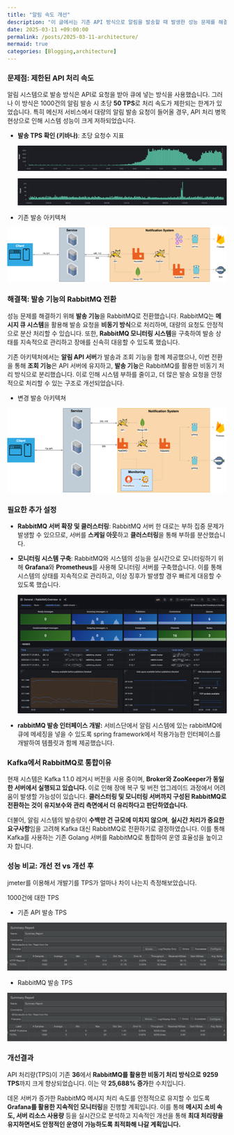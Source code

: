 ```yaml
---
title: "알림 속도 개선"
description: "이 글에서는 기존 API 방식으로 알림을 발송할 때 발생한 성능 문제를 해결하기 위해, 발송 기능을 RabbitMQ로 전환한 이유에 대해 설명합니다."
date: 2025-03-11 +09:00:00
permalink: /posts/2025-03-11-architecture/
mermaid: true
categories: [Blogging,architecture]
---
```


### 문제점: 제한된 API 처리 속도

알림 시스템으로 발송 방식은 API로 요청을 받아 큐에 넣는 방식을 사용했습니다. 그러나 이 방식은 1000건의 알림 발송 시 초당 **50 TPS**로 처리 속도가 제한되는 한계가 있었습니다. 특히 메신저 서비스에서 대량의 알림 발송 요청이 들어올 경우, API 처리 병목 현상으로 인해 시스템 성능이 크게 저하되었습니다.

- **발송 TPS 확인 (키바나)**: 초당 요청수 지표

  ![스크린샷 2024-09-05 오후 2.37.48.png](/assets/img/architecture/2025-03-11-architecture-01.png)

  ![스크린샷 2024-09-05 오후 2.37.31.png](/assets/img/architecture/2025-03-11-architecture-02.png)


- 기존 발송 아키텍쳐

![notification-Page-1.drawio (5).png](/assets/img/architecture/2025-03-11-architecture-03.png)
### 해결책: 발송 기능의 RabbitMQ 전환

성능 문제를 해결하기 위해 **발송 기능**을 RabbitMQ로 전환했습니다. RabbitMQ는 **메시지 큐 시스템**을 활용해 발송 요청을 **비동기 방식**으로 처리하며, 대량의 요청도 안정적으로 분산 처리할 수 있습니다. 또한, **RabbitMQ 모니터링 시스템**을 구축하여 발송 상태를 지속적으로 관리하고 장애를 신속히 대응할 수 있도록 했습니다.

기존 아키텍처에서는 **알림 API 서버**가 발송과 조회 기능을 함께 제공했으나, 이번 전환을 통해 **조회 기능**은 API 서버에 유지하고, **발송 기능**은 RabbitMQ를 활용한 비동기 처리 방식으로 분리했습니다. 이로 인해 시스템 부하를 줄이고, 더 많은 발송 요청을 안정적으로 처리할 수 있는 구조로 개선되었습니다.

- 변경 발송 아키텍쳐

![notification-Page-1의 복사본.drawio (11).png](/assets/img/architecture/2025-03-11-architecture-04.png)

### 필요한 추가 설정

- **RabbitMQ 서버 확장 및 클러스터링**: RabbitMQ 서버 한 대로는 부하 집중 문제가 발생할 수 있으므로, 서버를 **스케일 아웃**하고 **클러스터링**을 통해 부하를 분산했습니다.
- **모니터링 시스템 구축**: RabbitMQ와 시스템의 성능을 실시간으로 모니터링하기 위해 **Grafana**와 **Prometheus**를 사용해 모니터링 서버를 구축했습니다. 이를 통해 시스템의 상태를 지속적으로 관리하고, 이상 징후가 발생할 경우 빠르게 대응할 수 있도록 했습니다.

  ![SCR-20250311-sngr.png](/assets/img/architecture/2025-03-11-architecture-05.png)

- **rabbitMQ 발송 인터페이스 개발:** 서비스단에서 알림 시스템에 있는 rabbitMQ에 큐에 메세징을 넣을 수 있도록 spring framework에서 적용가능한 인터페이스를 개발하여 템플릿과 함께 제공했습니다.

### Kafka에서 RabbitMQ로 통합이유

현재 시스템은 Kafka 1.1.0 레거시 버전을 사용 중이며, **Broker와 ZooKeeper가 동일한 서버에서 실행되고 있습니다.** 이로 인해 장애 복구 및 버전 업그레이드 과정에서 어려움이 발생할 가능성이 있습니다. **클러스터링 및 모니터링 서버까지 구성된 RabbitMQ로 전환하는 것이 유지보수와 관리 측면에서 더 유리하다고 판단하였습니다.**

더불어, 알림 시스템의 발송량이 **수백만 건 규모에 미치지 않으며**, **실시간 처리가 중요한 요구사항**임을 고려해 Kafka 대신 RabbitMQ로 전환하기로 결정하였습니다. 이를 통해 Kafka를 사용하는 기존 Golang 서버를 RabbitMQ로 통합하여 운영 효율성을 높이고자 합니다.

### 성능 비교: 개선 전 vs 개선 후

jmeter를 이용해서 개발기를 TPS가 얼마나 차이 나는지 측정해보았습니다.

1000건에 대한 TPS

- 기존 API 발송 TPS

![스크린샷 2024-12-04 오후 5.40.33.png](/assets/img/architecture/2025-03-11-architecture-06.png)

- RabbitMQ 발송 TPS

![스크린샷 2024-12-04 오후 5.41.06.png](/assets/img/architecture/2025-03-11-architecture-07.png)

### 개선결과

API 처리량(TPS)이 기존 **36**에서 **RabbitMQ를 활용한 비동기 처리 방식으로** **9259 TPS**까지 크게 향상되었습니다. 이는 약 **25,688% 증가**한 수치입니다.

데몬 서버가 증가한 RabbitMQ 메시지 처리 속도를 안정적으로 유지할 수 있도록 **Grafana를 활용한 지속적인 모니터링**을 진행할 계획입니다. 이를 통해 **메시지 소비 속도, 서버 리소스 사용량** 등을 실시간으로 분석하고 지속적인 개선을 통해 **최대 처리량을 유지하면서도 안정적인 운영이 가능하도록 최적화해 나갈 계획입니다.**

